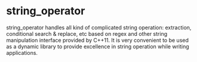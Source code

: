 # string_operator
string_operator handles all kind of complicated string operation: extraction, conditional search &amp; replace, etc based on regex and other string manipulation interface provided by C++11. It is very convenient to be used as a dynamic library to provide excellence in string operation while writing applications.
